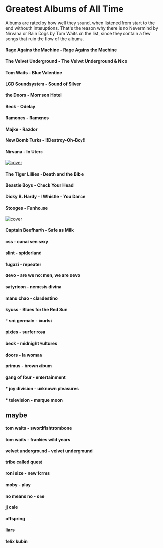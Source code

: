 Greatest Albums of All Time
===========================
Albums are rated by how well they sound, when listened from start to the end withouth interuptions. That's the reason why there is no Nevermind by Nirvana or Rain Dogs by Tom Waits on the list, since they contain a few songs that ruin the flow of the albums.

#### Rage Agains the Machine - Rage Agains the Machine


#### The Velvet Underground - The Velvet Underground & Nico


#### Tom Waits - Blue Valentine
#### LCD Soundsystem - Sound of Silver
#### the Doors - Morrison Hotel
#### Beck - Odelay
#### Ramones - Ramones
#### Majke - Razdor
#### New Bomb Turks - !!Destroy-Oh-Boy!!
#### Nirvana - In Utero
<a href="https://www.youtube.com/results?search_query=nirvana+in+utero+full+album" target="_blank"> <img src="http://assets.rollingstone.com/assets/images/list/c4b390f3b814e8ab8e6a4aa939f3632269ef8121.JPG" alt="cover"/></a>

#### The Tiger Lillies - Death and the Bible
#### Beastie Boys - Check Your Head
#### Dicky B. Hardy  - I Whistle - You Dance


#### Stooges - Funhouse
![cover](http://assets.rollingstone.com/assets/images/list/72ab0de08f21bb55ef5f4dff665cf842cab0b3ac.jpg)
#### Captain Beefharth - Safe as Milk
#### css - canai sen sexy
#### slint - spiderland
#### fugazi - repeater
#### devo - are we not men, we are devo


#### satyricon - nemesis divina
#### manu chao - clandestino
#### kyuss - Blues for the Red Sun


#### * snt germain - tourist
#### pixies - surfer rosa
#### beck - midnight vultures
#### doors - la woman
#### primus - brown album
#### gang of four - entertainment
#### * joy division - unknown pleasures
#### * television - marque moon

maybe
-----
#### tom waits - swordfishtrombone
#### tom waits - frankies wild years
#### velvet underground - velvet underground
#### tribe called quest
#### roni size - new forms
#### moby - play
#### no means no - one
#### jj cale
#### offspring
#### liars
#### felix kubin

